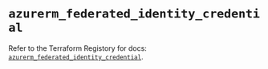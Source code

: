 # `azurerm_federated_identity_credential`

Refer to the Terraform Registory for docs: [`azurerm_federated_identity_credential`](https://www.terraform.io/docs/providers/azurerm/r/federated_identity_credential).
